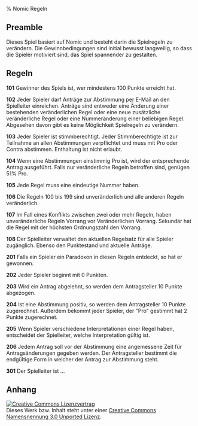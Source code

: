 % Nomic Regeln

## Preamble

Dieses Spiel basiert auf Nomic
und besteht darin die Spielregeln zu verändern.
Die Gewinnbedingungen sind initial bewusst langweilig,
so dass die Spieler motiviert sind,
das Spiel spannender zu gestalten.

## Regeln

**101**
Gewinner des Spiels ist, wer mindestens 100 Punkte erreicht hat.

**102**
Jeder Spieler darf Anträge zur Abstimmung per E-Mail an den Spielleiter einreichen.
Anträge sind entweder
eine Änderung einer bestehenden veränderlichen Regel oder
eine neue zusätzliche veränderliche Regel oder
eine Nummeränderung einer beliebigen Regel.
Abgesehen davon gibt es keine Möglichkeit Spielregeln zu verändern.

**103**
Jeder Spieler ist stimmberechtigt.
Jeder Stimmberechtigte ist zur Teilnahme an allen Abstimmungen verpflichtet
und muss mit Pro oder Contra abstimmen.
Enthaltung ist nicht erlaubt.

**104**
Wenn eine Abstimmungen einstimmig Pro ist, wird der entsprechende Antrag ausgeführt.
Falls nur veränderliche Regeln betroffen sind, genügen 51% Pro.

**105**
Jede Regel muss eine eindeutige Nummer haben.

**106**
Die Regeln 100 bis 199 sind unveränderlich und alle anderen Regeln veränderlich.

**107**
Im Fall eines Konflikts zwischen zwei oder mehr Regeln,
haben unveränderliche Regeln Vorrang vor Veränderlichen Vorrang.
Sekundär hat die Regel mit der höchsten Ordnungszahl den Vorrang.

**108**
Der Spielleiter verwaltet den aktuellen Regelsatz für alle Spieler zugänglich.
Ebenso den Punktestand und aktuelle Anträge.

**201**
Falls ein Spieler ein Paradoxon in diesen Regeln entdeckt, so hat er gewonnen.

**202**
Jeder Spieler beginnt mit 0 Punkten.

**203**
Wird ein Antrag abgelehnt, so werden dem Antragsteller 10 Punkte abgezogen.

**204**
Ist eine Abstimmung positiv, so werden dem Antragsteller 10 Punkte zugerechnet.
Außerdem bekommt jeder Spieler, der "Pro" gestimmt hat 2 Punkte zugerechnet.

**205**
Wenn Spieler verschiedene Interpretationen einer Regel haben,
entscheidet der Spielleiter, welche Interpretation gültig ist.

**206**
Jedem Antrag soll vor der Abstimmung eine angemessene Zeit für Antragsänderungen gegeben werden.
Der Antragsteller bestimmt die endgültige Form in welcher der Antrag zur Abstimmung steht.

**301**
Der Spielleiter ist ...

## Anhang

<a rel="license" href="http://creativecommons.org/licenses/by/3.0/deed.de"><img alt="Creative Commons Lizenzvertrag" style="border-width:0" src="http://i.creativecommons.org/l/by/3.0/88x31.png" /></a><br />Dieses Werk bzw. Inhalt steht unter einer <a rel="license" href="http://creativecommons.org/licenses/by/3.0/deed.de">Creative Commons Namensnennung 3.0 Unported Lizenz</a>.
